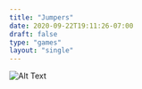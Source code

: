 ```yaml
---
title: "Jumpers"
date: 2020-09-22T19:11:26-07:00
draft: false
type: "games"
layout: "single"
---
```


![Alt Text](/assets/potcan.gif)
